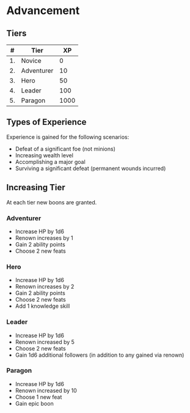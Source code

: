 # Advancement

## Tiers
|#| Tier | XP |
|---|---|---|
|1.|Novice|0|
|2.|Adventurer|10|
|3.|Hero|50|
|4.|Leader|100|
|5.|Paragon|1000|

## Types of Experience
Experience is gained for the following scenarios:
- Defeat of a significant foe (not minions)
- Increasing wealth level
- Accomplishing a major goal
- Surviving a significant defeat (permanent wounds incurred)

## Increasing Tier
At each tier new boons are granted.

### Adventurer
- Increase HP by 1d6
- Renown increases by 1
- Gain 2 ability points
- Choose 2 new feats

### Hero
- Increase HP by 1d6
- Renown increases by 2
- Gain 2 ability points
- Choose 2 new feats
- Add 1 knowledge skill

### Leader
- Increase HP by 1d6
- Renown increased by 5
- Choose 2 new feats
- Gain 1d6 additional followers (in addition to any gained via renown)

### Paragon
- Increase HP by 1d6
- Renown increased by 10
- Choose 1 new feat
- Gain epic boon
